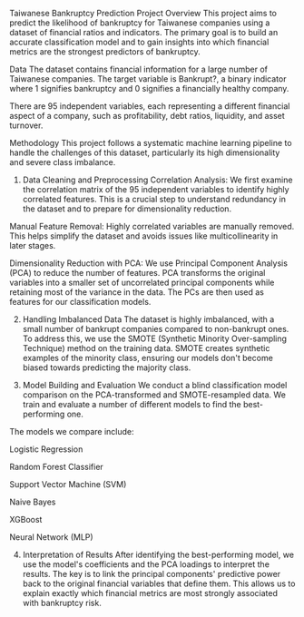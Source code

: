 Taiwanese Bankruptcy Prediction
Project Overview
This project aims to predict the likelihood of bankruptcy for Taiwanese companies using a dataset of financial ratios and indicators. The primary goal is to build an accurate classification model and to gain insights into which financial metrics are the strongest predictors of bankruptcy.

Data
The dataset contains financial information for a large number of Taiwanese companies. The target variable is Bankrupt?, a binary indicator where 1 signifies bankruptcy and 0 signifies a financially healthy company.

There are 95 independent variables, each representing a different financial aspect of a company, such as profitability, debt ratios, liquidity, and asset turnover.

Methodology
This project follows a systematic machine learning pipeline to handle the challenges of this dataset, particularly its high dimensionality and severe class imbalance.

1. Data Cleaning and Preprocessing
Correlation Analysis: We first examine the correlation matrix of the 95 independent variables to identify highly correlated features. This is a crucial step to understand redundancy in the dataset and to prepare for dimensionality reduction.

Manual Feature Removal: Highly correlated variables are manually removed. This helps simplify the dataset and avoids issues like multicollinearity in later stages.

Dimensionality Reduction with PCA: We use Principal Component Analysis (PCA) to reduce the number of features. PCA transforms the original variables into a smaller set of uncorrelated principal components while retaining most of the variance in the data. The PCs are then used as features for our classification models.

2. Handling Imbalanced Data
The dataset is highly imbalanced, with a small number of bankrupt companies compared to non-bankrupt ones. To address this, we use the SMOTE (Synthetic Minority Over-sampling Technique) method on the training data. SMOTE creates synthetic examples of the minority class, ensuring our models don't become biased towards predicting the majority class.

3. Model Building and Evaluation
We conduct a blind classification model comparison on the PCA-transformed and SMOTE-resampled data. We train and evaluate a number of different models to find the best-performing one.

The models we compare include:

Logistic Regression

Random Forest Classifier

Support Vector Machine (SVM)

Naive Bayes

XGBoost

Neural Network (MLP)

4. Interpretation of Results
After identifying the best-performing model, we use the model's coefficients and the PCA loadings to interpret the results. The key is to link the principal components' predictive power back to the original financial variables that define them. This allows us to explain exactly which financial metrics are most strongly associated with bankruptcy risk.
